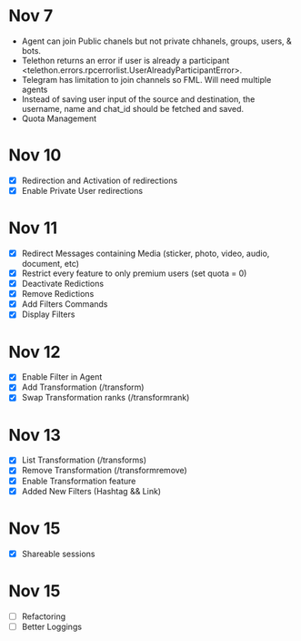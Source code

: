 # Nov 7

- Agent can join Public chanels but not private chhanels, groups, users, & bots.
- Telethon returns an error if user is already a participant <telethon.errors.rpcerrorlist.UserAlreadyParticipantError>.
- Telegram has limitation to join channels so FML. Will need multiple agents
- Instead of saving user input of the source and destination, the username, name and chat_id should be fetched and saved.
- Quota Management

# Nov 10

- [x] Redirection and Activation of redirections
- [x] Enable Private User redirections

# Nov 11

- [x] Redirect Messages containing Media (sticker, photo, video, audio, document, etc)
- [x] Restrict every feature to only premium users (set quota = 0)
- [x] Deactivate Redictions
- [x] Remove Redictions
- [x] Add Filters Commands
- [x] Display Filters

# Nov 12 

- [x] Enable Filter in Agent
- [x] Add Transformation (/transform)
- [x] Swap Transformation ranks (/transformrank)

# Nov 13

- [x] List Transformation (/transforms)
- [x] Remove Transformation (/transformremove)
- [x] Enable Transformation feature
- [x] Added New Filters (Hashtag && Link)

# Nov 15

- [x] Shareable sessions

# Nov 15

- [ ] Refactoring
- [ ] Better Loggings
